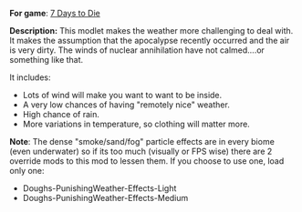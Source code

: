 **For game**: [7 Days to Die](https://7daystodie.com)

**Description:**
This modlet makes the weather more challenging to deal with.
It makes the assumption that the apocalypse recently occurred and the air is very dirty.
The winds of nuclear annihilation have not calmed....or something like that.

It includes:
- Lots of wind will make you want to want to be inside.
- A very low chances of having "remotely nice" weather.
- High chance of rain.
- More variations in temperature, so clothing will matter more.

**Note**: 
The dense "smoke/sand/fog" particle effects are in every biome (even underwater) so if its too much
(visually or FPS wise) there are 2 override mods to this mod to lessen them.
If you choose to use one, load only one:
- Doughs-PunishingWeather-Effects-Light
- Doughs-PunishingWeather-Effects-Medium
